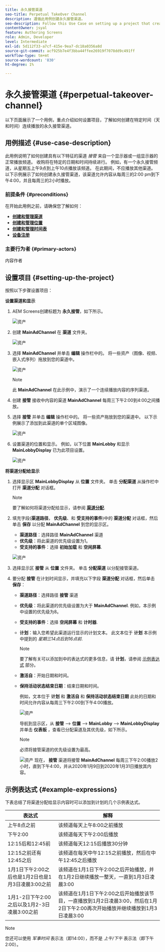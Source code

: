 ```yaml
---
title: 永久接管渠道
seo-title: Perpetual TakeOver Channel
description: 遵循此用例创建永久接管渠道。
seo-description: Follow this Use Case on setting up a project that creates a Perpetual TakeOver channel that plays for a specific time day and time continuously.
contentOwner: jsyal
feature: Authoring Screens
role: Admin, Developer
level: Intermediate
exl-id: 5d112f33-a7cf-415e-9ea7-dc18a0356a8d
source-git-commit: acf925b7e4f3bba44ffee26919f7078dd9c491ff
workflow-type: tm+mt
source-wordcount: '830'
ht-degree: 1%

---
```


# 永久接管渠道 {#perpetual-takeover-channel}

以下页面展示了一个用例，重点介绍如何设置项目，了解如何创建在特定时间（天和时间）连续播放的永久接管渠道。

## 用例描述 {#use-case-description}

此用例说明了如何创建具有以下特征的渠道 *接管* 来自一个显示器或一组显示器的正常播放频道。 收购将在特定的日期和时间持续进行。
例如，有一个永久接管频道，从星期五上午9点到上午10点播放该频道。 在此期间，不应播放其他渠道。 以下示例展示了如何创建永久接管渠道，该渠道允许内容从每周三的2:00 pm到下午4:00，并且每周三的2小时播放。

### 前提条件 {#preconditions}

在开始此用例之前，请确保您了解如何：

* **[创建和管理渠道](managing-channels.md)**
* **[创建和管理位置](managing-locations.md)**
* **[创建和管理时间表](managing-schedules.md)**
* **[设备注册](device-registration.md)**

### 主要行为者 {#primary-actors}

内容作者

## 设置项目 {#setting-up-the-project}

按照以下步骤设置项目：

**设置渠道和显示**

1. AEM Screens创建标题为 **永久接管**，如下所示。

   ![资产](assets/p_usecase1.png)

1. 创建 **MainAdChannel** 在 **渠道** 文件夹。

   ![资产](assets/p_usecase2.png)

1. 选择 **MainAdChannel** 并单击 **编辑** 操作栏中的。 将一些资产（图像、视频、嵌入式序列）拖放到您的渠道中。

   ![资产](assets/p_usecase3.png)


   >[!NOTE]
   >此 **MainAdChannel** 在此示例中，演示了一个连续播放内容的序列渠道。

1. 创建 **接管** 接收中内容的渠道 **MainAdChannel** 每周三下午2:00到4:00之间播放。

1. 选择 **接管** 并单击 **编辑** 操作栏中的。 将一些资产拖放到您的渠道中。 以下示例展示了添加到此渠道的单个区域图像。

   ![资产](assets/p_usecase4.png)

1. 设置渠道的位置和显示。 例如，以下位置 **MainLobby** 和显示 **MainLobbyDisplay** 已为此项目设置。

   ![资产](assets/p_usecase5.png)

**将渠道分配给显示**

1. 选择显示区 **MainLobbyDisplay** 从 **位置** 文件夹。 单击 **分配渠道** 从操作栏中打开 **渠道分配** 对话框。

   >[!NOTE]
   >要了解如何将渠道分配给显示，请参阅 **[渠道分配](channel-assignment.md)**.

1. 填充字段(**渠道路径**， **优先级**、和 **受支持的事件**)中的 **渠道分配** 对话框，然后单击 **保存** 以分配 **MainAdChannel** 到您的显示区。

   * **渠道路径**：选择路径 **MainAdChannel** 渠道
   * **优先级**：将此渠道的优先级设置为1。
   * **受支持的事件**：选择 **初始加载** 和 **空闲屏幕**.

   ![资产](assets/p_usecase6.png)

1. 选择显示区 **接管** 从 **位置** 文件夹。 单击 **分配渠道** 以分配接管渠道。

1. 要分配 **接管** 在计划时间显示，并填充以下字段 **渠道分配** 对话框，然后单击 **保存**：

   * **渠道路径**：选择路径 **接管** 渠道
   * **优先级**：将此渠道的优先级设置为大于 **MainAdChannel**. 例如，本示例中设置的优先级为8。
   * **受支持的事件**：选择 **空闲屏幕** 和 **计时器**.
   * **计划**：输入您希望此渠道运行显示的计划文本。 此文本位于 **计划** 本示例中提到的 *星期三14点后到16点前*.

      >[!NOTE]
      >要了解有关可以添加到中的表达式的更多信息，请 **计划**，请参阅 [示例表达式](#example-expressions) 部分。
   * **激活自**：开始日期和时间。
   * **保持活动状态结束日期**：结束日期和时间。

      例如，文本位于 **计划** 和 **激活自** 和 **保持活动状态结束日期** 此处的日期和时间允许内容从每周三下午2:00到下午4:00播放。


      ![资产](assets/p_usecase7.png)

      导航到显示区，从 **接管** —> **位置** —> **MainLobby** —> **MainLobbyDisplay** 并单击 **仪表板** ，查看已分配渠道及其优先级，如下所示。

      >[!NOTE]
      >必须将接管渠道的优先级设置为最高。

      ![资产](assets/p_usecase8.png)
现在， **接管** 渠道将接管 **MainAdChannel** 每周三下午2:00播放2小时，直到下午4:00，并从2020年1月9日到2020年1月31日播放其内容。

## 示例表达式 {#example-expressions}

下表总结了将渠道分配给显示内容时可以添加到计划的几个示例表达式。

| **表达式** | **解释** |
|---|---|
| 上午8点之前 | 该频道每天上午8:00之前播放 |
| 下午2:00 | 该频道每天下午2:00后播放 |
| 12:15后和12:45前 | 该频道每天12:15后播放30分钟 |
| 12:15之前还有12:45之后 | 该频道在每天中午12:15之前播放，然后在中午12:45之后播放 |
| 1月1日下午2:00之后也是1月2日也是1月3日凌晨3:00之前 | 该频道在1月1日下午2:00之后开始播放，并在1月2日继续播放一整天，一直到1月3日凌晨3:00 |
| 1月1-2日下午2:00之后以及1月2-3日凌晨3:00之前 | 该频道在1月1日下午2:00之后开始播放该节目，一直播放到1月2日凌晨3:00，然后在1月2日下午2:00再次开始播放并继续播放到1月3日凌晨3:00 |

>[!NOTE]
>
>您还可以使用 _军事时间_ 表示法（即14:00），而不是 *上午/下午* 表示法（即下午2:00）。

